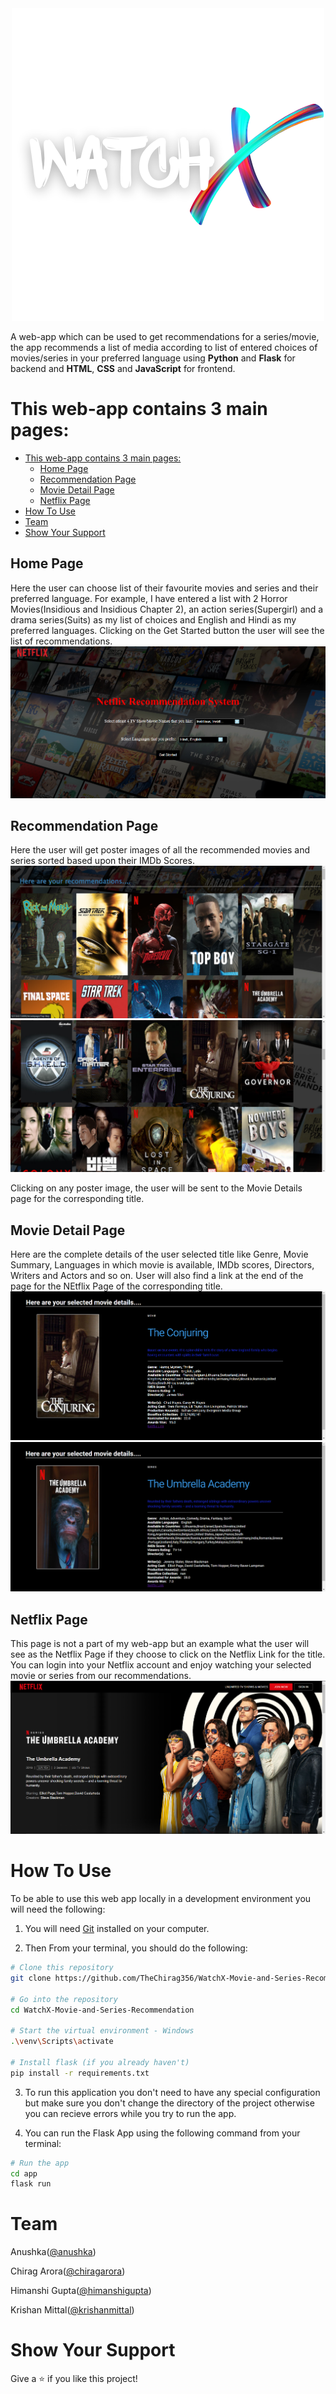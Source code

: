 <div style="text-align:center;">
    <img src="app/static/assets/images/watchX.png" />
</div>

<p>
A web-app which can be used to get recommendations for a series/movie, the app recommends a list of media according to list of entered choices of movies/series in your preferred language using <strong>Python</strong> and <strong>Flask</strong> for backend and <strong>HTML</strong>, <strong>CSS</strong> and <strong>JavaScript</strong> for frontend.
</p>

 # This web-app contains 3 main pages:
- [This web-app contains 3 main pages:](#this-web-app-contains-3-main-pages)
  - [Home Page](#home-page)
  - [Recommendation Page](#recommendation-page)
  - [Movie Detail Page](#movie-detail-page)
  - [Netflix Page](#netflix-page)
- [How To Use](#how-to-use)
- [Team](#team)
- [Show Your Support](#show-your-support)

## Home Page
Here the user can choose list of their favourite movies and series and their preferred language. For example, I have entered a list with 2 Horror Movies(Insidious and Insidious Chapter 2), an action series(Supergirl) and a drama series(Suits) as my list of choices and English and Hindi as my preferred languages.
Clicking on the Get Started button the user will see the list of recommendations.
![](/app/static/screenshots/Screenshot-HomePage.png)

## Recommendation Page
Here the user will get poster images of all the recommended movies and series sorted based upon their IMDb Scores.
![](/app/static/screenshots/Screenshot-RecommendationPage1.png)
![](/app/static/screenshots/Screenshot-RecommendationPage2.png)

Clicking on any poster image, the user will be sent to the Movie Details page for the corresponding title.

## Movie Detail Page
Here are the complete details of the user selected title like Genre, Movie Summary, Languages in which movie is available, IMDb scores, Directors, Writers and Actors and so on. User will also find a link at the end of the page for the NEtflix Page of the corresponding title. 
![](/app/static/screenshots/Screenshot-MovieDetailPage1.png)
![](/app/static/screenshots/Screenshot-MovieDetailPage2.png)

## Netflix Page
This page is not a part of my web-app but an example what the user will see as the Netflix Page if they choose to click on the Netflix Link for the title.
You can login into your Netflix account and enjoy watching your selected movie or series from our recommendations.
![](/app/static/screenshots/Screenshot-NetflixPage.png)

# How To Use

To be able to use this web app locally in a development environment you will need the following:

1) You will need [Git](https://git-scm.com) installed on your computer.

2) Then From your terminal, you should do the following:

```bash
# Clone this repository
git clone https://github.com/TheChirag356/WatchX-Movie-and-Series-Recommendation.git

# Go into the repository
cd WatchX-Movie-and-Series-Recommendation

# Start the virtual environment - Windows
.\venv\Scripts\activate

# Install flask (if you already haven't)
pip install -r requirements.txt

```
3) To run this application you don't need to have any special configuration but make sure you don't change the directory of the project otherwise you can recieve errors while you try to run the app.

4) You can run the Flask App using the following command from your terminal:

``` bash
# Run the app
cd app
flask run
```

# Team
Anushka([@anushka](https://github.com/anushka-mazumdar))

Chirag Arora([@chiragarora](https://github.com/TheChirag356)) 

Himanshi Gupta([@himanshigupta](https://github.com/Himanshigupta1624))

Krishan Mittal([@krishanmittal](https://github.com/Krishan098))



# Show Your Support 

Give a ⭐️ if you like this project!
